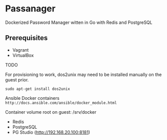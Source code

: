 # Passanager

Dockerized Password Manager witten in Go with Redis and PostgreSQL

## Prerequisites ##

* Vagrant
* VirtualBox


TODO

For provisioning to work, dos2unix may need to be installed manually on the guest prior.

```
sudo apt-get install dos2unix
```

Ansible Docker containers
`http://docs.ansible.com/ansible/docker_module.html`

Container volume root on guest: /srv/docker

* Redis
* PostgreSQL
* PG Studio (http://192.168.20.100:8181)